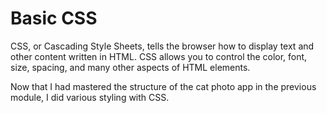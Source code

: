 # Basic CSS
CSS, or Cascading Style Sheets, tells the browser how to display text and other content written in HTML. CSS allows you to control the color, font, size, spacing, and many other aspects of HTML elements.  

 Now that I had mastered the structure of the cat photo app in the previous module, I did various styling with CSS.
